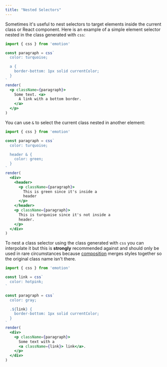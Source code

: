 ```yaml
---
title: "Nested Selectors"
---
```


Sometimes it's useful to nest selectors to target elements inside the current class or React component. Here is an example of a simple element selector nested in the class generated with `css`:

```jsx live
import { css } from 'emotion'

const paragraph = css`
  color: turquoise;

  a {
    border-bottom: 1px solid currentColor;
  }
`
render(
  <p className={paragraph}>
    Some text. <a>
      A link with a bottom border.
    </a>
  </p>
)

```

You can use `&` to select the current class nested in another element:

```jsx live
import { css } from 'emotion'

const paragraph = css`
  color: turquoise;

  header & {
    color: green;
  }
`
render(
  <div>
    <header>
      <p className={paragraph}>
        This is green since it's inside a
        header
      </p>
    </header>
    <p className={paragraph}>
      This is turquoise since it's not inside a
      header.
    </p>
  </div>
)
```

To nest a class selector using the class generated with `css` you can
interpolate it but this is **strongly** recommended against and should only be used in rare circumstances because [composition](docs/composition) merges styles together so the original class name isn't there.

```jsx live
import { css } from 'emotion'

const link = css`
  color: hotpink;
`

const paragraph = css`
  color: gray;

  .${link} {
    border-bottom: 1px solid currentColor;
  }
`
render(
  <div>
    <p className={paragraph}>
      Some text with a
      <a className={link}> link</a>.
    </p>
  </div>
)
```
